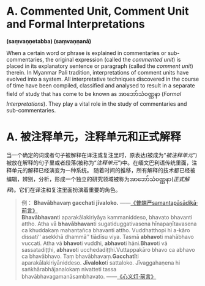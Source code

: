 # **A. Commented Unit, Comment Unit and Formal Interpretations** 

 **(saṃvaṇṇetabba) (saṃvaṇṇanā)** 

When a certain word or phrase is explained in commentaries or sub- commentaries, the original expression (called the *commented unit*) is placed in its explanatory sentence or paragraph (called the *comment unit*) therein. In Myanmar Pali tradition, interpretations of comment units have evolved into a system.
All interpretative techniques discovered in the course of time have been compiled, classified and analysed to result in a separate field of study that has come to be known as အာဘော်သံဝဏ္ဏနာ (*Formal Interpretations*).
They play a vital role in the study of commentaries and sub-commentaries. 

# **A. 被注释单元，注释单元和正式解释** 
当一个确定的词或者句子被解释在译注或复注里时，原表达(被成为“*被注释单元*”)被放在解释的句子里或者段落(被称为“*注释单元*”)中。在缅文巴利语传统里面，注释单元的解释已经演变为一种系统。
随着时间的推移，所有解释的技术都已经被编辑，辨别，分析，形成一个独立的研究领域被称为အာဘော်သံဝဏ္ဏနာ(*正式解释*)。它们在译注和复注里面扮演着重要的角色。

>例：
>**Bhavābhavaṃ gacchati jīvaloko.** ——[《普端严samantapāsādikā·前言》](https://www-hk.wikipali.org/app/article/index.php?view=chapter&book=138&par=10&display=sent&mode=edit&direction=col) <br>
>**Bhavābhavan**ti aparakālakiriyāya kammaniddeso, bhavato bhavanti attho. Atha vā **bhavābhavan**ti sugatiduggativasena hīnapaṇītavasena ca khuddakaṃ mahantañca bhavanti attho. Vuddhatthopi hi a-kāro dissati‘‘ asekkhā dhammā’’ tiādīsu viya. Tasmā **abhavo**ti mahābhavo vuccati. Atha vā **bhavo**ti vuddhi, **abhavo**ti hāni.**Bhavo**ti vā sassatadiṭṭhi, **abhavo**ti ucchedadiṭṭhi.Vuttappakāro bhavo ca abhavo ca bhavābhavo. Taṃ bhavābhavaṃ.**Gacchatī**ti aparakālakiriyāniddeso. **Jīvaloko**ti sattaloko. Jīvaggahaṇena hi saṅkhārabhājanalokaṃ nivatteti tassa bhavābhavagamanāsambhavato. ——[《心义灯·前言》](https://www-hk.wikipali.org/app/article/index.php?view=chapter&book=204&par=87&direction=col)